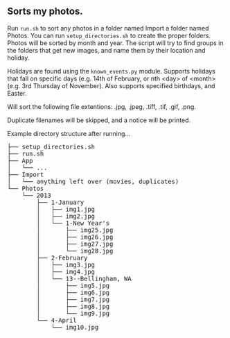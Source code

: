 ## Sorts my photos.

Run `run.sh` to sort any photos in a folder named Import a folder named Photos.
You can run `setup_directories.sh` to create the proper folders. Photos will be
sorted by month and year. The script will try to find groups in the folders
that get new images, and name them by their location and holiday.

Holidays are found using the `known_events.py` module. Supports holidays that
fall on specific days (e.g. 14th of February, or nth &lt;day&gt; of
&lt;month&gt; (e.g. 3rd Thursday of November). Also supports specified
birthdays, and Easter.

Will sort the following file extentions: .jpg, .jpeg, .tiff, .tif, .gif, .png.

Duplicate filenames will be skipped, and a notice will be printed.

Example directory structure after running...

<pre>
├── setup_directories.sh
├── run.sh
├── App
│   └── ...
├── Import
│   └── anything left over (movies, duplicates)
└── Photos
    └── 2013
        ├── 1-January
        │   ├── img1.jpg
        │   ├── img2.jpg
        │   └── 1-New Year's
        │       ├── img25.jpg
        │       ├── img26.jpg
        │       ├── img27.jpg
        │       └── img28.jpg
        ├── 2-February
        │   ├── img3.jpg
        │   ├── img4.jpg
        │   └── 13--Bellingham, WA
        │       ├── img5.jpg
        │       ├── img6.jpg
        │       ├── img7.jpg
        │       ├── img8.jpg
        │       └── img9.jpg
        └── 4-April
            └── img10.jpg
</pre>
